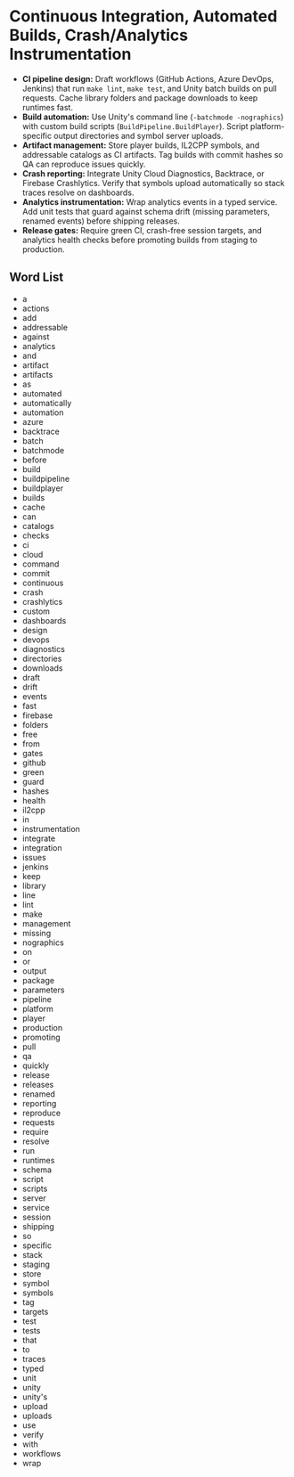 # Continuous Integration, Automated Builds, Crash/Analytics Instrumentation
- **CI pipeline design:** Draft workflows (GitHub Actions, Azure DevOps, Jenkins) that run `make lint`, `make test`, and Unity batch builds on pull requests. Cache library folders and package downloads to keep runtimes fast.
- **Build automation:** Use Unity's command line (`-batchmode -nographics`) with custom build scripts (`BuildPipeline.BuildPlayer`). Script platform-specific output directories and symbol server uploads.
- **Artifact management:** Store player builds, IL2CPP symbols, and addressable catalogs as CI artifacts. Tag builds with commit hashes so QA can reproduce issues quickly.
- **Crash reporting:** Integrate Unity Cloud Diagnostics, Backtrace, or Firebase Crashlytics. Verify that symbols upload automatically so stack traces resolve on dashboards.
- **Analytics instrumentation:** Wrap analytics events in a typed service. Add unit tests that guard against schema drift (missing parameters, renamed events) before shipping releases.
- **Release gates:** Require green CI, crash-free session targets, and analytics health checks before promoting builds from staging to production.

## Word List
- a
- actions
- add
- addressable
- against
- analytics
- and
- artifact
- artifacts
- as
- automated
- automatically
- automation
- azure
- backtrace
- batch
- batchmode
- before
- build
- buildpipeline
- buildplayer
- builds
- cache
- can
- catalogs
- checks
- ci
- cloud
- command
- commit
- continuous
- crash
- crashlytics
- custom
- dashboards
- design
- devops
- diagnostics
- directories
- downloads
- draft
- drift
- events
- fast
- firebase
- folders
- free
- from
- gates
- github
- green
- guard
- hashes
- health
- il2cpp
- in
- instrumentation
- integrate
- integration
- issues
- jenkins
- keep
- library
- line
- lint
- make
- management
- missing
- nographics
- on
- or
- output
- package
- parameters
- pipeline
- platform
- player
- production
- promoting
- pull
- qa
- quickly
- release
- releases
- renamed
- reporting
- reproduce
- requests
- require
- resolve
- run
- runtimes
- schema
- script
- scripts
- server
- service
- session
- shipping
- so
- specific
- stack
- staging
- store
- symbol
- symbols
- tag
- targets
- test
- tests
- that
- to
- traces
- typed
- unit
- unity
- unity's
- upload
- uploads
- use
- verify
- with
- workflows
- wrap
